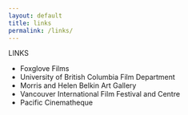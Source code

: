 ```yaml
---
layout: default
title: links
permalink: /links/
---
```



LINKS

- Foxglove Films
- University of British Columbia Film Department
- Morris and Helen Belkin Art Gallery
- Vancouver International Film Festival and Centre
- Pacific Cinematheque

